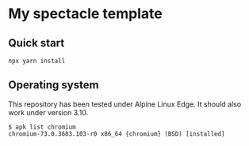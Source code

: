 # My spectacle template

## Quick start

```
npx yarn install
```

## Operating system

This repository has been tested under Alpine Linux Edge. It should also work
under version 3.10.

```
$ apk list chromium
chromium-73.0.3683.103-r0 x86_64 {chromium} (BSD) [installed]
```
